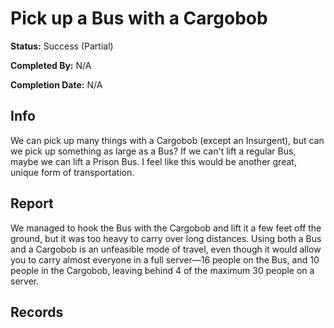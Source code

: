 # Pick up a Bus with a Cargobob

**Status:** <span class="status success">Success (Partial)</span>

**Completed By:** N/A

**Completion Date:** N/A


## Info
We can pick up many things with a Cargobob (except an Insurgent), but can we pick up something as large as a Bus? If we can't lift a regular Bus, maybe we can lift a Prison Bus. I feel like this would be another great, unique form of transportation. 

## Report
We managed to hook the Bus with the Cargobob and lift it a few feet off the ground, but it was too heavy to carry over long distances. Using both a Bus and a Cargobob is an unfeasible mode of travel, even though it would allow you to carry almost everyone in a full server—16 people on the Bus, and 10 people in the Cargobob, leaving behind 4 of the maximum 30 people on a server. 

## Records

